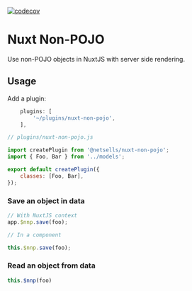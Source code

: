 [![codecov](https://codecov.io/gh/netsells/nuxt-non-pojo/branch/master/graph/badge.svg)](https://codecov.io/gh/netsells/nuxt-non-pojo)

# Nuxt Non-POJO

Use non-POJO objects in NuxtJS with server side rendering.

## Usage

Add a plugin:

```javascript
    plugins: [
        '~/plugins/nuxt-non-pojo',
    ],
```

```javascript
// plugins/nuxt-non-pojo.js

import createPlugin from '@netsells/nuxt-non-pojo';
import { Foo, Bar } from '../models';

export default createPlugin({
    classes: [Foo, Bar],
});
```

### Save an object in data

```javascript
// With NuxtJS context
app.$nnp.save(foo);

// In a component

this.$nnp.save(foo);
```

### Read an object from data

```javascript
this.$nnp(foo)
```
